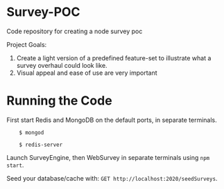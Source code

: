 # Survey-POC
Code repository for creating a node survey poc

Project Goals:
1. Create a light version of a predefined feature-set to illustrate what a survey overhaul could look like.
2. Visual appeal and ease of use are very important

# Running the Code
First start Redis and MongoDB on the default ports, in separate terminals.

```
    $ mongod

    $ redis-server
```

Launch SurveyEngine, then WebSurvey in separate terminals using ` npm start `.

Seed your database/cache with: `GET http://localhost:2020/seedSurveys`.
